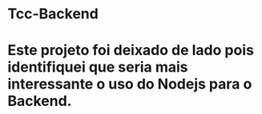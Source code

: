 # Tcc-Backend
# Este projeto foi deixado de lado pois identifiquei que seria mais interessante o uso do Nodejs para o Backend.
